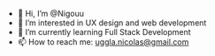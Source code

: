 - 👋 Hi, I’m @Nigouu
- 👀 I’m interested in UX design and web development
- 🌱 I’m currently learning Full Stack Development
- 📫 How to reach me: uggla.nicolas@gmail.com

<!---
Nigouu/Nigouu is a ✨ special ✨ repository because its `README.md` (this file) appears on your GitHub profile.
You can click the Preview link to take a look at your changes.
--->
